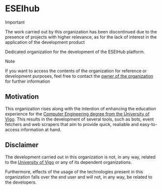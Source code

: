 # ESEIhub

> [!IMPORTANT]
> The work carried out by this organization has been discontinued due to the presence of projects with higher relevance, as for the lack of interest in the application of the development product

Dedicated organization for the development of the ESEIHub platform.

> [!NOTE]
> If you want to access the contents of the organization for reference or development purposes, feel free to contact the [owner of the organization](https://github.com/erlete/) for further information

## Motivation

This organization rises along with the intention of enhancing the education experience for the [Computer Engineering degree from the University of Vigo](https://esei.uvigo.es/). This results in the development of several tools, such as bots, event fetchers and web scrapers that aim to provide quick, realiable and easy-to-access information at hand.

## Disclaimer

The development carried out in this organization is not, in any way, related to the [University of Vigo](https://www.uvigo.gal/) or any of its dependent organizations.

Furthermore, effects of the usage of the technologies present in this organization falls over the end user and will not, in any way, be related to the developers.
